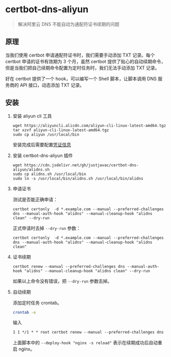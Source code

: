 # certbot-dns-aliyun

> 解决阿里云 DNS 不能自动为通配符证书续期的问题

## 原理

当我们使用 certbot 申请通配符证书时，我们需要手动添加 TXT 记录。每个 certbot 申请的证书有效期为 3 个月，虽然 certbot 提供了贴心的自动续期命令，但是当我们把自己续期命令配置为定时任务时，我们无法手动添加 TXT 记录。

好在 certbot 提供了一个 hook，可以编写一个 Shell 脚本，让脚本调用 DNS 服务商的 API 接口，动态添加 TXT 记录。

## 安装

1. 安装 aliyun cli 工具

   ```shell
   wget https://aliyuncli.alicdn.com/aliyun-cli-linux-latest-amd64.tgz
   tar xzvf aliyun-cli-linux-latest-amd64.tgz
   sudo cp aliyun /usr/local/bin
   ```

   安装完成后需要配置[凭证信息](https://help.aliyun.com/document_detail/110341.html)

2. 安装 certbot-dns-aliyun 插件

   ```shell
   wget https://cdn.jsdelivr.net/gh/justjavac/certbot-dns-aliyun/alidns.sh
   sudo cp alidns.sh /usr/local/bin
   sudo ln -s /usr/local/bin/alidns.sh /usr/local/bin/alidns
   ```

3. 申请证书

   测试是否能正确申请：

   ```shell
   certbot certonly  -d *.example.com --manual --preferred-challenges dns --manual-auth-hook "alidns" --manual-cleanup-hook "alidns clean" --dry-run
   ```

   正式申请时去掉 `--dry-run` 参数：

   ```shell
   certbot certonly  -d *.example.com --manual --preferred-challenges dns --manual-auth-hook "alidns" --manual-cleanup-hook "alidns clean"
   ```

4. 证书续期

   ```shell
   certbot renew --manual --preferred-challenges dns --manual-auth-hook "alidns" --manual-cleanup-hook "alidns clean" --dry-run
   ```

   如果以上命令没有错误，把 `--dry-run` 参数去掉。

5. 自动续期

   添加定时任务 crontab。

   ```bash
   crontab -e
   ```

   输入

   ```txt
   1 1 */1 * * root certbot renew --manual --preferred-challenges dns --manual-auth-hook "alidns" --manual-cleanup-hook "alidns clean" --deploy-hook "nginx -s reload"
   ```

   上面脚本中的 `--deploy-hook "nginx -s reload"` 表示在续期成功后自动重启 nginx。
